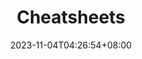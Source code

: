 ---
title: "Cheatsheets"
description: ""
icon: "folder"
date: "2023-11-04T04:26:54+08:00"
lastmod: "2023-11-04T04:26:54+08:00"
weight: 2
draft: false
toc: true
---